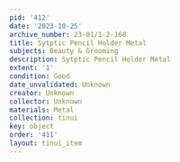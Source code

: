 ```yaml
---
pid: '412'
date: '2023-10-25'
archive_number: 23-01/1-2-168
title: Sytptic Pencil Holder Metal
subjects: Beauty & Grooming
description: Sytptic Pencil Holder Metal
extent: '1'
condition: Good
date_unvalidated: Unknown
creator: Unknown
collector: Unknown
materials: Metal
collection: tinui
key: object
order: '411'
layout: tinui_item
---
```

